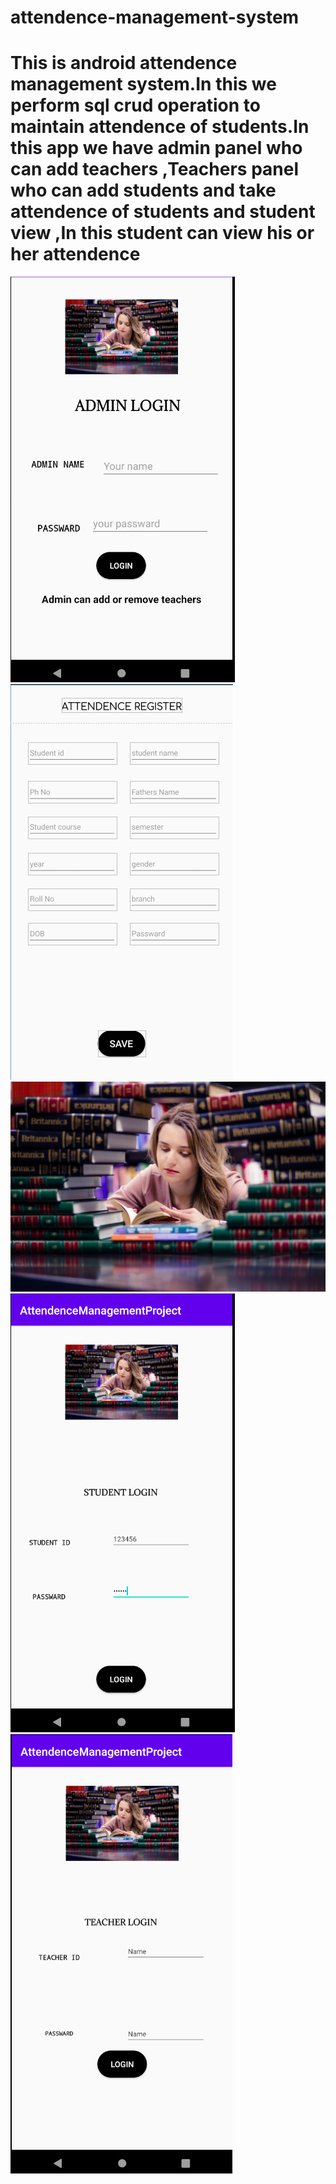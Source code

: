 # attendence-management-system
<h1>This is android attendence management system.In this we perform sql crud operation to maintain attendence of students.In this app we have admin panel who can add teachers
,Teachers panel who can add students and take attendence of students and student view ,In this student can view his or her attendence</h1>

<img src="images/adminPanel.png ">
<img src="images/attendenceregister.png">
<img src="images/student.jpg">
<img src="images/studentlogin.png">
<img src="images/teacherpanel.png">
